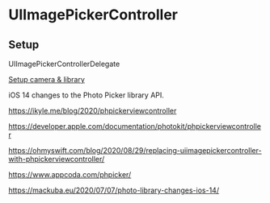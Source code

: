 # UIImagePickerController


## Setup
UIImagePickerControllerDelegate


[Setup camera & library](https://makeapppie.com/2016/06/28/how-to-use-uiimagepickercontroller-for-a-camera-and-photo-library-in-swift-3-0/)



iOS 14 changes to the Photo Picker library API.

https://ikyle.me/blog/2020/phpickerviewcontroller

https://developer.apple.com/documentation/photokit/phpickerviewcontroller

https://ohmyswift.com/blog/2020/08/29/replacing-uiimagepickercontroller-with-phpickerviewcontroller/

https://www.appcoda.com/phpicker/

https://mackuba.eu/2020/07/07/photo-library-changes-ios-14/